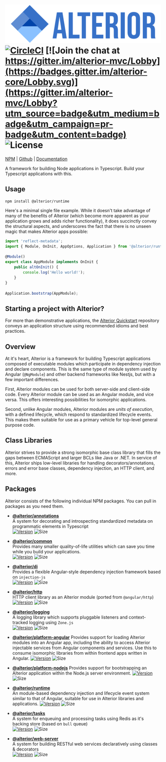 # ![Alterior](./logo.svg) [![CircleCI](https://circleci.com/gh/alterior-mvc/alterior/tree/master.svg?style=shield)](https://circleci.com/gh/alterior-mvc/alterior/tree/master) [![Join the chat at https://gitter.im/alterior-mvc/Lobby](https://badges.gitter.im/alterior-core/Lobby.svg)](https://gitter.im/alterior-mvc/Lobby?utm_source=badge&utm_medium=badge&utm_campaign=pr-badge&utm_content=badge) ![License](https://img.shields.io/npm/l/@alterior/runtime.svg)

[NPM](https://www.npmjs.com/org/alterior) | [Github](https://github.com/alterior-mvc/alterior) | [Documentation](https://alterior-mvc.github.io/alterior/index.html)

A framework for building Node applications in Typescript. Build 
your Typescript applications with this. 

## Usage

```
npm install @alterior/runtime
```

Here's a minimal single file example. While it doesn't take 
advantage of many of the benefits of Alterior (which become more apparent as 
your application grows and adds richer functionality), it does succinctly 
convey the structural aspects, and underscores the
fact that there is no unseen magic that makes Alterior apps possible:

```typescript
import 'reflect-metadata';
import { Module, OnInit, AppOptions, Application } from '@alterior/runtime';

@Module()
export class AppModule implements OnInit {
    public altOnInit() {
        console.log('Hello world!');
    }
}

Application.bootstrap(AppModule);
``` 

## Starting a project with Alterior?

For more than demonstrative applications, the [Alterior Quickstart](https://github.com/alterior-mvc/quickstart) repository conveys an application structure using recommended idioms and best practices.

## Overview

At it's heart, Alterior is a framework for building Typescript applications composed of executable modules which participate in dependency injection and declare components.
This is the same type of module system used by Angular (`@NgModule`) and other backend frameworks like Nestjs, but with a few important differences.

First, Alterior modules can be used for both server-side and client-side code. Every Alterior 
module can be used as an Angular module, and vice versa. This offers interesting possibilities
for isomorphic applications.

Second, unlike Angular modules, Alterior modules are _units of execution_, with a defined lifecycle, which respond to standardized lifecycle events. This makes them suitable for 
use as a primary vehicle for top-level general purpose code. 

## Class Libraries

Alterior strives to provide a strong isomorphic base class library that fills the gaps between 
ECMAScript and larger BCLs like Java or .NET. In service of this, Alterior ships low-level 
libraries for handling decorators/annotations, errors and error base classes, dependency 
injection, an HTTP client, and more. 

## Packages
Alterior consists of the following individual NPM packages. You can pull in packages as you need them.

- **[@alterior/annotations](packages/annotations/README.md)**  
  A system for decorating and introspecting standardized metadata on programmatic elements in Typescript  
  [![Version](https://img.shields.io/npm/v/@alterior/annotations.svg)](https://www.npmjs.com/package/@alterior/annotations)
  ![Size](https://img.shields.io/bundlephobia/min/@alterior/annotations.svg)
  
- **[@alterior/common](packages/common/README.md)**  
  Provides many smaller quality-of-life utilities which can save you
time while you build your applications.  
  [![Version](https://img.shields.io/npm/v/@alterior/common.svg)](https://www.npmjs.com/package/@alterior/common)
  ![Size](https://img.shields.io/bundlephobia/min/@alterior/common.svg)

- **[@alterior/di](packages/di/README.md)**  
  Provides a flexible Angular-style dependency injection framework based on `injection-js`  
  [![Version](https://img.shields.io/npm/v/@alterior/di.svg)](https://www.npmjs.com/package/@alterior/di)
  ![Size](https://img.shields.io/bundlephobia/min/@alterior/di.svg)

- **[@alterior/http](packages/http/README.md)**  
  HTTP client library as an Alterior module (ported from `@angular/http`)  
  [![Version](https://img.shields.io/npm/v/@alterior/http.svg)](https://www.npmjs.com/package/@alterior/http)
  ![Size](https://img.shields.io/bundlephobia/min/@alterior/http.svg)
  
- **[@alterior/logging](packages/logging/README.md)**  
  A logging library which supports pluggable listeners and context-tracked logging using `Zone.js`  
  [![Version](https://img.shields.io/npm/v/@alterior/logging.svg)](https://www.npmjs.com/package/@alterior/logging)
  ![Size](https://img.shields.io/bundlephobia/min/@alterior/logging.svg)

- **[@alterior/platform-angular](packages/platform-angular/README.md)**
  Provides support for loading Alterior modules into an Angular app, including 
  the ability to access Alterior injectable services from Angular components 
  and services. Use this to consume isomorphic libraries from within frontend 
  apps written in Angular.
  [![Version](https://img.shields.io/npm/v/@alterior/platform-angular.svg)](https://www.npmjs.com/package/@alterior/platform-angular)
  ![Size](https://img.shields.io/bundlephobia/min/@alterior/platform-angular.svg)

- **[@alterior/platform-nodejs](packages/platform-nodejs/README.md)**
  Provides support for bootstrapping an Alterior application within the 
  Node.js server environment.
  [![Version](https://img.shields.io/npm/v/@alterior/platform-nodejs.svg)](https://www.npmjs.com/package/@alterior/platform-nodejs)
  ![Size](https://img.shields.io/bundlephobia/min/@alterior/platform-nodejs.svg)

- **[@alterior/runtime](packages/runtime/README.md)**  
  An module-based dependency injection and lifecycle event system similar to 
  that of Angular, suitable for use in Alterior libraries and applications.
  [![Version](https://img.shields.io/npm/v/@alterior/runtime.svg)](https://www.npmjs.com/package/@alterior/runtime)
  ![Size](https://img.shields.io/bundlephobia/min/@alterior/runtime.svg)

- **[@alterior/tasks](packages/tasks/README.md)**  
  A system for enqueuing and processing tasks using Redis as it's backing store (based on `bull` queue)  
  [![Version](https://img.shields.io/npm/v/@alterior/tasks.svg)](https://www.npmjs.com/package/@alterior/tasks)
  ![Size](https://img.shields.io/bundlephobia/min/@alterior/tasks.svg)

- **[@alterior/web-server](packages/web-server/README.md)**  
  A system for building RESTful web services declaratively using classes & decorators  
  [![Version](https://img.shields.io/npm/v/@alterior/web-server.svg)](https://www.npmjs.com/package/@alterior/web-server)
  ![Size](https://img.shields.io/bundlephobia/min/@alterior/web-server.svg)

